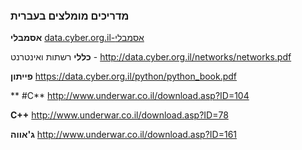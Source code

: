 ### מדריכים מומלצים בעברית
**אסמבלי**
[data.cyber.org.il-אסמבלי](https://data.cyber.org.il/assembly/assembly_book.pdf )

**כללי**
רשתות ואינטרנט - http://data.cyber.org.il/networks/networks.pdf

**פייתון**
 https://data.cyber.org.il/python/python_book.pdf
 
** #C**
http://www.underwar.co.il/download.asp?ID=104 

**C++**
http://www.underwar.co.il/download.asp?ID=78 

**ג'אווה**
 http://www.underwar.co.il/download.asp?ID=161 
